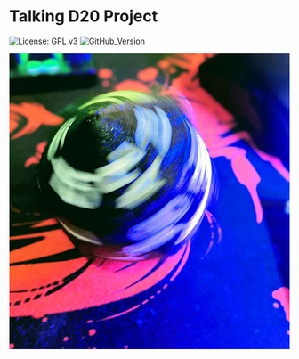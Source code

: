 # Talking D20 Project

[![License: GPL v3](https://img.shields.io/badge/License-GPLv3-blue.svg)](https://www.gnu.org/licenses/gpl-3.0)
[![GitHub_Version](https://img.shields.io/badge/release-v1.0-blue)](https://github.com/ret2binsh/talkingd20/releases/latest)

![D20](./assets/D20_Spin.jpg)
